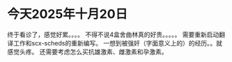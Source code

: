 # 今天2025年十月20日

终于看诊了，感觉好累。。。。
不得不说4盒舍曲林真的好贵。。。。。
需要重新启动翻译工作和scx-scheds的重新编写。
一想到被强奸（字面意义上的）的经历。。就感觉头疼。
还需要考虑怎么买抗雄激素、雌激素和孕激素。
